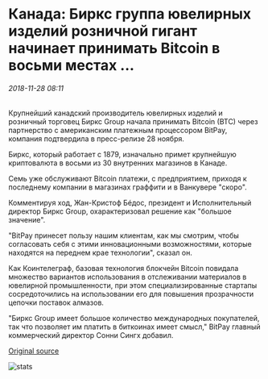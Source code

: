 # Канада: Биркс группа ювелирных изделий розничной гигант начинает принимать Bitcoin в восьми местах ...

###### 2018-11-28 08:11

Крупнейший канадский производитель ювелирных изделий и розничный торговец Биркс Group начала принимать Bitcoin (BTC) через партнерство с американским платежным процессором BitPay, компания подтвердила в пресс-релизе 28 ноября.

Биркс, который работает с 1879, изначально примет крупнейшую криптовалюта в восьми из 30 внутренних магазинов в Канаде.

Семь уже обслуживают Bitcoin платежи, с предприятием, приходя к последнему компании в магазинах граффити и в Ванкувере "скоро".

Комментируя ход, Жан-Кристоф Бéдос, президент и Исполнительный директор Биркс Group, охарактеризовал решение как "большое значение".

"BitPay принесет пользу нашим клиентам, как мы смотрим, чтобы согласовать себя с этими инновационными возможностями, которые находятся на переднем крае технологии", сказал он.

Как Коинтелеграф, базовая технология блокчейн Bitcoin повидала множество вариантов использования в отслеживании материалов в ювелирной промышленности, при этом специализированные стартапы сосредоточились на использовании его для повышения прозрачности цепочки поставок алмазов.

"Биркс Group имеет большое количество международных покупателей, так что позволяет им платить в биткоинах имеет смысл," BitPay главный коммерческий директор Сонни Сингх добавил.

[Original source](https://cointelegraph.com/news/canada-birks-group-jewelry-retail-giant-begins-accepting-bitcoin-in-eight-locations)

![stats](https://c.statcounter.com/11760860/0/a89fa40b/1/ "stats")